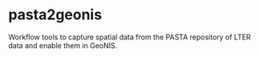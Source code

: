 pasta2geonis
============

Workflow tools to capture spatial data from the PASTA repository of LTER data and enable them in GeoNIS.